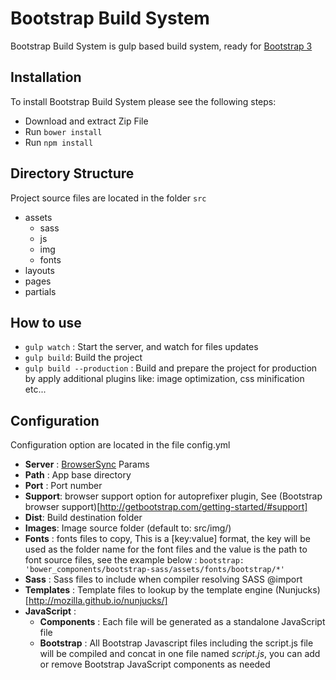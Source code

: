 # Bootstrap Build System
Bootstrap Build System is gulp based build system, ready for [Bootstrap 3](http://getbootstrap.com/)
## Installation
To install Bootstrap Build System please see the following steps:
* Download and extract Zip File
* Run ```bower install```
* Run ```npm install```

## Directory Structure
Project source files are located in the folder ```src```
* assets
  * sass
  * js
  * img 
  * fonts
* layouts
* pages
* partials
  
## How to use
* ```gulp watch``` : Start the server, and watch for files updates
* ```gulp build```: Build the project
* ```gulp build --production``` : Build and prepare the project for production by apply additional plugins like: image optimization, css minification etc...

## Configuration
Configuration option are located in the file config.yml

* **Server** : [BrowserSync](https://browsersync.io/) Params
 * **Path** : App base directory 
 * **Port** : Port number
* **Support**: browser support option for autoprefixer plugin, See (Bootstrap browser support)[http://getbootstrap.com/getting-started/#support]
* **Dist**: Build destination folder
* **Images**: Image source folder (default to: src/img/)
* **Fonts** : fonts files to copy, This is a [key:value] format, the key will be used as the folder name for the font files and the value is the path to font source files, see the example below :
  ```bootstrap: 'bower_components/bootstrap-sass/assets/fonts/bootstrap/*'```
* **Sass** : Sass files to include when compiler resolving SASS @import
* **Templates** : Template files to lookup by the template engine (Nunjucks)[http://mozilla.github.io/nunjucks/]
* **JavaScript** :
  * **Components** : Each file will be generated as a standalone JavaScript file
  * **Bootstrap** : All Bootstrap Javascript files including the script.js file will be compiled and concat in one file named *script.js*, you can add or remove Bootstrap JavaScript components as needed
